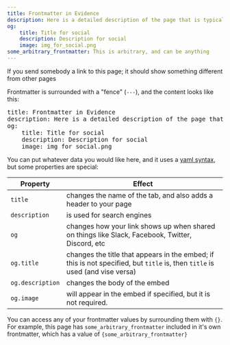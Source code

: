 ```yaml
---
title: Frontmatter in Evidence
description: Here is a detailed description of the page that is typically up to 160 characters
og:
    title: Title for social
    description: Description for social
    image: img_for_social.png
some_arbitrary_frontmatter: This is arbitrary, and can be anything
---
```


If you send somebody a link to this page; it should show something different from other pages

Frontmatter is surrounded with a "fence" (`---`), and the content looks like this:

<pre>
title: Frontmatter in Evidence
description: Here is a detailed description of the page that is typically up to 160 characters
og:
    title: Title for social
    description: Description for social
    image: img_for_social.png
</pre>

You can put whatever data you would like here, and it uses a [yaml syntax](https://yaml.org/), but some properties are special:

| Property         | Effect                                                                                                                       |
| ---------------- | ---------------------------------------------------------------------------------------------------------------------------- |
| `title`          | changes the name of the tab, and also adds a header to your page                                                             |
| `description`    | is used for search engines                                                                                                   |
| `og`             | changes how your link shows up when shared on things like Slack, Facebook, Twitter, Discord, etc                             |
| `og.title`       | changes the title that appears in the embed; if this is not specified, but `title` is, then `title` is used (and vise versa) |
| `og.description` | changes the body of the embed                                                                                                |
| `og.image`       | will appear in the embed if specified, but it is not required.                                                               |


You can access any of your frontmatter values by surrounding them with `{}`.
For example, this page has `some_arbitrary_frontmatter` included in it's own frontmatter, which has a value of `{some_arbitrary_frontmatter}`